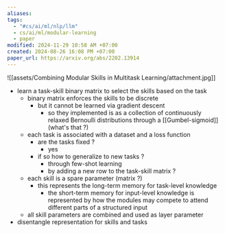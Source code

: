 ```yaml
---
aliases: 
tags:
  - "#cs/ai/ml/nlp/llm"
  - cs/ai/ml/modular-learning
  - paper
modified: 2024-11-29 10:58 AM +07:00
created: 2024-08-26 16:08 PM +07:00
paper_url: https://arxiv.org/abs/2202.13914
---
```


![[assets/Combining Modular Skills in Multitask Learning/attachment.jpg]]

- learn a task-skill binary matrix to select the skills based on the task
    - binary matrix enforces the skills to be discrete
        - but it cannot be learned via gradient descent
            - so they implemented is as a collection of continuously relaxed Bernoulli distributions through a [[Gumbel-sigmoid]] (what's that ?)
    - each task is associated with a dataset and a loss function
        - are the tasks fixed ?
            - yes
        - if so how to generalize to new tasks ?
            - through few-shot learning
            - by adding a new row to the task-skill matrix ?
    - each skill is a spare parameter (matrix ?)
        - this represents the long-term memory for task-level knowledge
            - the short-term memory for input-level knowledge is represented by how the modules may compete to attend different parts of a structured input
    - all skill parameters are combined and used as layer parameter
- disentangle representation for skills and tasks